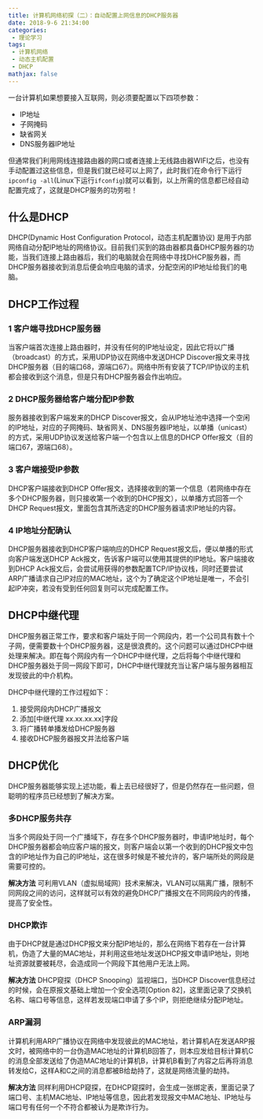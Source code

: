 ```yaml
---
title: 计算机网络初探（二）：自动配置上网信息的DHCP服务器
date: 2018-9-6 21:34:00
categories:
 - 理论学习
tags: 
 - 计算机网络
 - 动态主机配置
 - DHCP
mathjax: false
---
```


一台计算机如果想要接入互联网，则必须要配置以下四项参数：

- IP地址
- 子网掩码
- 缺省网关
- DNS服务器IP地址

但通常我们利用网线连接路由器的网口或者连接上无线路由器WIFI之后，也没有手动配置过这些信息，但是我们就已经可以上网了，此时我们在命令行下运行`ipconfig -all`(Linux下运行`ifconfig`)就可以看到，以上所需的信息都已经自动配置完成了，这就是DHCP服务的功劳啦！

## 什么是DHCP

DHCP(Dynamic Host Configuration Protocol，动态主机配置协议) 是用于内部网络自动分配IP地址的网络协议。目前我们买到的路由器都具备DHCP服务器的功能，当我们连接上路由器后，我们的电脑就会在网络中寻找DHCP服务器，而DHCP服务器接收到消息后便会响应电脑的请求，分配空闲的IP地址给我们的电脑。

## DHCP工作过程

### 1 客户端寻找DHCP服务器

当客户端首次连接上路由器时，并没有任何的IP地址设定，因此它将以广播（broadcast）的方式，采用UDP协议在网络中发送DHCP Discover报文来寻找DHCP服务器（目的端口68，源端口67）。网络中所有安装了TCP/IP协议的主机都会接收到这个消息，但是只有DHCP服务器会作出响应。

### 2 DHCP服务器给客户端分配IP参数

服务器接收到客户端发来的DHCP Discover报文，会从IP地址池中选择一个空闲的IP地址，对应的子网掩码、缺省网关、DNS服务器IP地址，以单播（unicast）的方式，采用UDP协议发送给客户端一个包含以上信息的DHCP Offer报文（目的端口67，源端口68）。

### 3 客户端接受IP参数

DHCP客户端接收到DHCP Offer报文，选择接收到的第一个信息（若网络中存在多个DHCP服务器，则只接收第一个收到的DHCP报文），以单播方式回答一个DHCP Request报文，里面包含其所选定的DHCP服务器请求IP地址的内容。

### 4 IP地址分配确认

DHCP服务器接收到DHCP客户端响应的DHCP Request报文后，便以单播的形式向客户端发送DHCP Ack报文，告诉客户端可以使用其提供的IP地址。客户端接收到DHCP Ack报文后，会尝试用获得的参数配置TCP/IP协议栈，同时还要尝试ARP广播请求自己IP对应的MAC地址，这个为了确定这个IP地址是唯一，不会引起IP冲突，若没有受到任何回复则可以完成配置工作。

## DHCP中继代理

DHCP服务器正常工作，要求和客户端处于同一个网段内，若一个公司具有数十个子网，便需要数十个DHCP服务器，这是很浪费的。这个问题可以通过DHCP中继处理来解决。即在每个网段内有一个DHCP中继代理，之后将每个中继代理和DHCP服务器处于同一网段下即可，DHCP中继代理就充当让客户端与服务器相互发现彼此的中介机构。

DHCP中继代理的工作过程如下：

1. 接受网段内DHCP广播报文
2. 添加[中继代理 xx.xx.xx.xx]字段
3. 将广播转单播发给DHCP服务器
4. 接收DHCP服务器报文并法给客户端

## DHCP优化

DHCP服务器能够实现上述功能，看上去已经很好了，但是仍然存在一些问题，但聪明的程序员已经想到了解决方案。

### 多DHCP服务共存

当多个网段处于同一个广播域下，存在多个DHCP服务器时，申请IP地址时，每个DHCP服务器都会响应客户端的报文，则客户端会以第一个收到的DHCP报文中包含的IP地址作为自己的IP地址，这在很多时候是不被允许的，客户端所处的网段是需要可控的。

**解决方法** 可利用VLAN（虚拟局域网）技术来解决，VLAN可以隔离广播，限制不同网段之间的访问，这样就可以有效的避免DHCP广播报文在不同网段内的传播，提高了安全性。

### DHCP欺诈

由于DHCP就是通过DHCP报文来分配IP地址的，那么在网络下若存在一台计算机，伪造了大量的MAC地址，并利用这些地址发送DHCP报文申请IP地址，则地址资源就要被耗尽，会造成同一个网段下其他用户无法上网。

**解决方法** DHCP窥探（DHCP Snooping）监视端口，当DHCP Discover信息经过的时候，会在原报文基础上增加一个安全选项[Option 82]，这里面记录了交换机名称、端口号等信息，这样若发现端口申请了多个IP，则拒绝继续分配IP地址。

### ARP漏洞

计算机利用ARP广播协议在网络中发现彼此的MAC地址，若计算机A在发送ARP报文时，被网络中的一台伪造MAC地址的计算机B回答了，则本应发给目标计算机C的消息全部发送给了伪造MAC地址的计算机B，计算机B看到了内容之后再将消息转发给C，这样A和C之间的消息都被B给劫持了，这就是网络流量的劫持。

**解决方法** 同样利用DHCP窥探，在DHCP窥探时，会生成一张绑定表，里面记录了端口号、主机MAC地址、IP地址等信息，因此若发现报文中MAC地址、IP地址与端口号有任何一个不符合都被认为是欺诈行为。